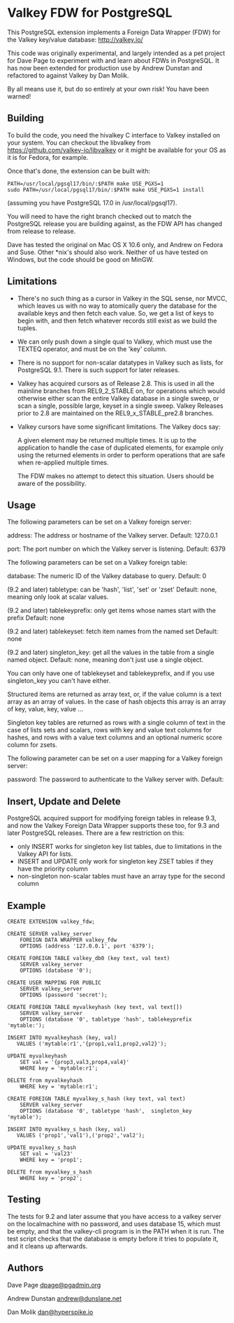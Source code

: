 Valkey FDW for PostgreSQL
========================

This PostgreSQL extension implements a Foreign Data Wrapper (FDW) for
the Valkey key/value database: http://valkey.io/

This code was originally experimental, and largely intended as a pet project
for Dave Page to experiment with and learn about FDWs in PostgreSQL. It has now been
extended for production use by Andrew Dunstan and refactored to against Valkey by
Dan Molik.

By all means use it, but do so entirely at your own risk! You have been
warned!

Building
--------

To build the code, you need the hivalkey C interface to Valkey installed
on your system. You can checkout the libvalkey from
https://github.com/valkey-io/libvalkey
or it might be available for your OS as it is for Fedora, for example.

Once that's done, the extension can be built with:

    PATH=/usr/local/pgsql17/bin/:$PATH make USE_PGXS=1
    sudo PATH=/usr/local/pgsql17/bin/:$PATH make USE_PGXS=1 install

(assuming you have PostgreSQL 17.0 in /usr/local/pgsql17).

You will need to have the right branch checked out to match the PostgreSQL
release you are building against, as the FDW API has changed from release
to release.

Dave has tested the original on Mac OS X 10.6 only, and Andrew on Fedora and
Suse. Other *nix's should also work.
Neither of us have tested on Windows, but the code should be good on MinGW.

Limitations
-----------

- There's no such thing as a cursor in Valkey in the SQL sense,
  nor MVCC, which leaves us
  with no way to atomically query the database for the available keys
  and then fetch each value. So, we get a list of keys to begin with,
  and then fetch whatever records still exist as we build the tuples.

- We can only push down a single qual to Valkey, which must use the
  TEXTEQ operator, and must be on the 'key' column.

- There is no support for non-scalar datatypes in Valkey
  such as lists, for PostgreSQL 9.1. There is such support for later releases.

- Valkey has acquired cursors as of Release 2.8. This is used in all the
  mainline branches from REL9_2_STABLE on, for operations which would otherwise
  either scan the entire Valkey database in a single sweep, or scan a single,
  possible large, keyset in a single sweep. Valkey Releases prior to 2.8 are
  maintained on the REL9_x_STABLE_pre2.8 branches.

- Valkey cursors have some significant limitations. The Valkey docs say:

    A given element may be returned multiple times. It is up to the
    application to handle the case of duplicated elements, for example only
    using the returned elements in order to perform operations that are safe
    when re-applied multiple times.

  The FDW makes no attempt to detect this situation. Users should be aware of
  the possibility.

Usage
-----

The following parameters can be set on a Valkey foreign server:

address:	The address or hostname of the Valkey server.
	 	Default: 127.0.0.1

port:		The port number on which the Valkey server is listening.
     		Default: 6379

The following parameters can be set on a Valkey foreign table:

database:	The numeric ID of the Valkey database to query.
	  	Default: 0

(9.2 and later) tabletype: can be 'hash', 'list', 'set' or 'zset'
	    Default: none, meaning only look at scalar values.

(9.2 and later) tablekeyprefix: only get items whose names start with the prefix
        Default: none

(9.2 and later) tablekeyset: fetch item names from the named set
        Default: none

(9.2 and later) singleton_key: get all the values in the table from a single
named object.
	    Default: none, meaning don't just use a single object.

You can only have one of tablekeyset and tablekeyprefix, and if you use
singleton_key you can't have either.

Structured items are returned as array text, or, if the value column is a
text array as an array of values. In the case of hash objects this array is
an array of key, value, key, value ...

Singleton key tables are returned as rows with a single column of text
in the case of lists sets and scalars, rows with key and value text columns
for hashes, and rows with a value text columns and an optional numeric score
column for zsets.

The following parameter can be set on a user mapping for a Valkey
foreign server:

password:	The password to authenticate to the Valkey server with.
     Default: <none>

Insert, Update and Delete
-------------------------

PostgreSQL acquired support for modifying foreign tables in release 9.3, and
now the Valkey Foreign Data Wrapper supports these too, for 9.3 and later
PostgreSQL releases. There are a few restriction on this:

- only INSERT works for singleton key list tables, due to limitations
  in the Valkey API for lists.
- INSERT and UPDATE only work for singleton key ZSET tables if they have the
  priority column
- non-singleton non-scalar tables must have an array type for the second column

Example
-------

	CREATE EXTENSION valkey_fdw;

	CREATE SERVER valkey_server
		FOREIGN DATA WRAPPER valkey_fdw
		OPTIONS (address '127.0.0.1', port '6379');

	CREATE FOREIGN TABLE valkey_db0 (key text, val text)
		SERVER valkey_server
		OPTIONS (database '0');

	CREATE USER MAPPING FOR PUBLIC
		SERVER valkey_server
		OPTIONS (password 'secret');

	CREATE FOREIGN TABLE myvalkeyhash (key text, val text[])
		SERVER valkey_server
		OPTIONS (database '0', tabletype 'hash', tablekeyprefix 'mytable:');

    INSERT INTO myvalkeyhash (key, val)
       VALUES ('mytable:r1','{prop1,val1,prop2,val2}');

    UPDATE myvalkeyhash
        SET val = '{prop3,val3,prop4,val4}'
        WHERE key = 'mytable:r1';

    DELETE from myvalkeyhash
        WHERE key = 'mytable:r1';

	CREATE FOREIGN TABLE myvalkey_s_hash (key text, val text)
		SERVER valkey_server
		OPTIONS (database '0', tabletype 'hash',  singleton_key 'mytable');

    INSERT INTO myvalkey_s_hash (key, val)
       VALUES ('prop1','val1'),('prop2','val2');

    UPDATE myvalkey_s_hash
        SET val = 'val23'
        WHERE key = 'prop1';

    DELETE from myvalkey_s_hash
        WHERE key = 'prop2';

Testing
-------

The tests for 9.2 and later assume that you have access to a valkey server
on the localmachine with no password, and uses database 15, which must be empty,
and that the valkey-cli program is in the PATH when it is run.
The test script checks that the database is empty before it tries to
populate it, and it cleans up afterwards.


Authors
-------

Dave Page
dpage@pgadmin.org

Andrew Dunstan
andrew@dunslane.net

Dan Molik
dan@hyperspike.io
